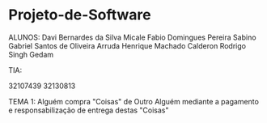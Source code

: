 # Projeto-de-Software

ALUNOS:
  Davi Bernardes da Silva Micale
  Fabio Domingues Pereira Sabino
  Gabriel Santos de Oliveira Arruda
  Henrique Machado Calderon
  Rodrigo Singh Gedam
  
TIA:
  

  32107439
  32130813

TEMA 1: 
  Alguém compra "Coisas" de Outro Alguém mediante a pagamento e responsabilização de entrega destas "Coisas"

